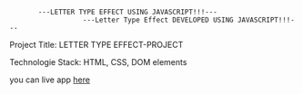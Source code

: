            ---LETTER TYPE EFFECT USING JAVASCRIPT!!!---
                      ---Letter Type Effect DEVELOPED USING JAVASCRIPT!!!---
Project Title: LETTER TYPE EFFECT-PROJECT

Technologie Stack: HTML, CSS, DOM elements

you can live app [here](https://pratyusha-brs.github.io/LetterTypeEffect/)
